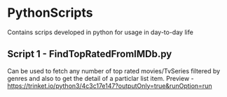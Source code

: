 # PythonScripts
Contains scrips developed in python for usage in day-to-day life

## Script 1 - FindTopRatedFromIMDb.py
Can be used to fetch any number of top rated movies/TvSeries filtered by genres and also to get the detail of a particlar list item.
Preview - https://trinket.io/python3/4c3c17e147?outputOnly=true&runOption=run
